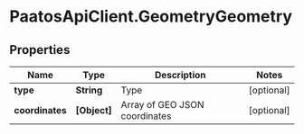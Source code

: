 # PaatosApiClient.GeometryGeometry

## Properties
Name | Type | Description | Notes
------------ | ------------- | ------------- | -------------
**type** | **String** | Type | [optional] 
**coordinates** | **[Object]** | Array of GEO JSON coordinates | [optional] 


